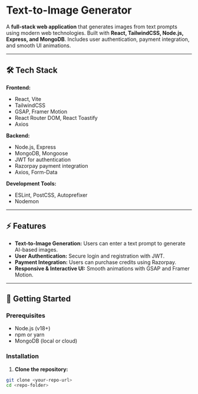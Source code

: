 # Text-to-Image Generator

A **full-stack web application** that generates images from text prompts using modern web technologies. Built with **React, TailwindCSS, Node.js, Express, and MongoDB**. Includes user authentication, payment integration, and smooth UI animations.

---

## 🛠️ Tech Stack

**Frontend:**  
- React, Vite  
- TailwindCSS  
- GSAP, Framer Motion  
- React Router DOM, React Toastify  
- Axios  

**Backend:**  
- Node.js, Express  
- MongoDB, Mongoose  
- JWT for authentication  
- Razorpay payment integration  
- Axios, Form-Data  

**Development Tools:**  
- ESLint, PostCSS, Autoprefixer  
- Nodemon  

---

## ⚡ Features

- **Text-to-Image Generation:** Users can enter a text prompt to generate AI-based images.  
- **User Authentication:** Secure login and registration with JWT.  
- **Payment Integration:** Users can purchase credits using Razorpay.  
- **Responsive & Interactive UI:** Smooth animations with GSAP and Framer Motion.  

---

## 🚀 Getting Started

### Prerequisites

- Node.js (v18+)  
- npm or yarn  
- MongoDB (local or cloud)  

### Installation

1. **Clone the repository:**

```bash
git clone <your-repo-url>
cd <repo-folder>
